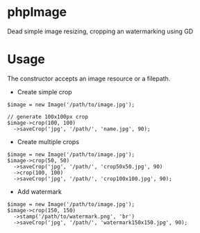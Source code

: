 # phpImage
Dead simple image resizing, cropping an watermarking using GD
# Usage
  The constructor accepts an image resource or a filepath.
* Create simple crop
```
$image = new Image('/path/to/image.jpg');

// generate 100x100px crop
$image->crop(100, 100)
  ->saveCrop('jpg', '/path/', 'name.jpg', 90);
```
* Create multiple crops
```
$image = new Image('/path/to/image.jpg');
$image->crop(50, 50)
  ->saveCrop('jpg', '/path/', 'crop50x50.jpg', 90)
  ->crop(100, 100)
  ->saveCrop('jpg', '/path/', 'crop100x100.jpg', 90);
```
* Add watermark
```
$image = new Image('/path/to/image.jpg');
$image->crop(150, 150)
  ->stamp('/path/to/watermark.png', 'br')
  ->saveCrop('jpg', '/path/', 'watermark150x150.jpg', 90);
```
